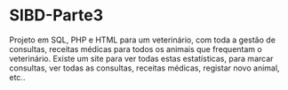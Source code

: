 # SIBD-Parte3

Projeto em SQL, PHP e HTML para um veterinário, com toda a gestão de consultas, receitas médicas para todos os animais que frequentam o veterinário. Existe um site para ver todas estas estatísticas, para marcar consultas, ver todas as consultas, receitas médicas, registar novo animal, etc..
